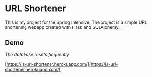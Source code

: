 # URL Shortener

This is my project for the Spring Intensive. The project is a simple URL shortening webapp created with Flask and SQLAlchemy.

## Demo

_The database resets frequently_

[https://js-url-shortener.herokuapp.com/](https://js-url-shortener.herokuapp.com/)